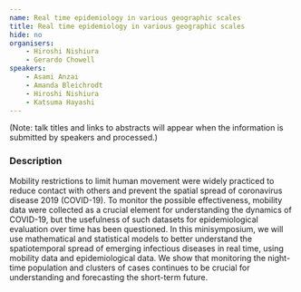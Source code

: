 ```yaml
---
name: Real time epidemiology in various geographic scales
title: Real time epidemiology in various geographic scales
hide: no
organisers:
    - Hiroshi Nishiura
    - Gerardo Chowell
speakers:
    - Asami Anzai
    - Amanda Bleichrodt
    - Hiroshi Nishiura
    - Katsuma Hayashi
---
```


(Note: talk titles and links to abstracts will appear when the information is submitted by speakers and processed.)

<h3 class="font-weight-light mb-3">Description</h3>

Mobility restrictions to limit human movement were widely practiced to reduce contact with others and prevent the spatial spread of coronavirus disease 2019 (COVID-19). To monitor the possible effectiveness, mobility data were collected as a crucial element for understanding the dynamics of COVID-19, but the usefulness of such datasets for epidemiological evaluation over time has been questioned. In this minisymposium, we will use mathematical and statistical models to better understand the spatiotemporal spread of emerging infectious diseases in real time, using mobility data and epidemiological data. We show that monitoring the night-time population and clusters of cases continues to be crucial for understanding and forecasting the short-term future.

